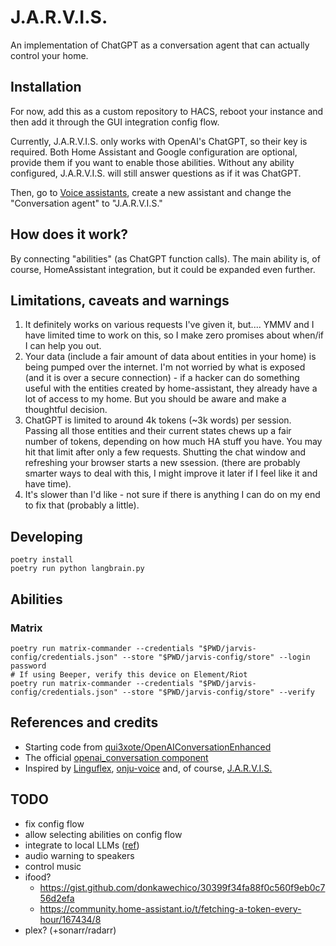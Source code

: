 # J.A.R.V.I.S.
An implementation of ChatGPT as a conversation agent that can actually control your home.

## Installation
For now, add this as a custom repository to HACS, reboot your instance and then add it through the GUI integration config flow.

Currently, J.A.R.V.I.S. only works with OpenAI's ChatGPT, so their key is required. Both Home Assistant and Google configuration are optional, provide them if you want to enable those abilities. Without any ability configured, J.A.R.V.I.S. will still answer questions as if it was ChatGPT.

Then, go to [Voice assistants](http://127.0.0.1:8123/config/voice-assistants/assistants), create a new assistant and change the "Conversation agent" to "J.A.R.V.I.S."

## How does it work?
By connecting "abilities" (as ChatGPT function calls).
The main ability is, of course, HomeAssistant integration, but it could be expanded even further.

## Limitations, caveats and warnings
1. It definitely works on various requests I've given it, but.... YMMV and I have limited time to work on this, so I make zero promises about when/if I can help you out. 
2. Your data (include a fair amount of data about entities in your home) is being pumped over the internet. I'm not worried by what is exposed (and it is over a secure connection) - if a hacker can do something useful with the entities created by home-assistant, they already have a lot of access to my home. But you should be aware and make a thoughtful decision. 
3. ChatGPT is limited to around 4k tokens (~3k words) per session. Passing all those entities and their current states chews up a fair number of tokens, depending on how much HA stuff you have. You may hit that limit after only a few requests. Shutting the chat window and refreshing your browser starts a new ssession. (there are probably smarter ways to deal with this, I might improve it later if I feel like it and have time).
4. It's slower than I'd like - not sure if there is anything I can do on my end to fix that (probably a little). 

## Developing
```
poetry install
poetry run python langbrain.py
```

## Abilities
### Matrix
```
poetry run matrix-commander --credentials "$PWD/jarvis-config/credentials.json" --store "$PWD/jarvis-config/store" --login password
# If using Beeper, verify this device on Element/Riot
poetry run matrix-commander --credentials "$PWD/jarvis-config/credentials.json" --store "$PWD/jarvis-config/store" --verify
```

## References and credits
* Starting code from [qui3xote/OpenAIConversationEnhanced](https://github.com/qui3xote/OpenAIConversationEnhanced)
* The official [openai_conversation component](https://github.com/home-assistant/core/tree/dev/homeassistant/components/openai_conversation)
* Inspired by [Linguflex](https://github.com/KoljaB/Linguflex), [onju-voice](https://github.com/justLV/onju-voice) and, of course, [J.A.R.V.I.S.](https://en.wikipedia.org/wiki/J.A.R.V.I.S.)

## TODO
* fix config flow
* allow selecting abilities on config flow
* integrate to local LLMs ([ref](https://www.reddit.com/r/homeassistant/comments/17h6zgh/comment/k6olxlu/?utm_source=share&utm_medium=web2x&context=3))
* audio warning to speakers
* control music
* ifood?
    * https://gist.github.com/donkawechico/30399f34fa88f0c560f9eb0c756d2efa
    * https://community.home-assistant.io/t/fetching-a-token-every-hour/167434/8
* plex? (+sonarr/radarr)

